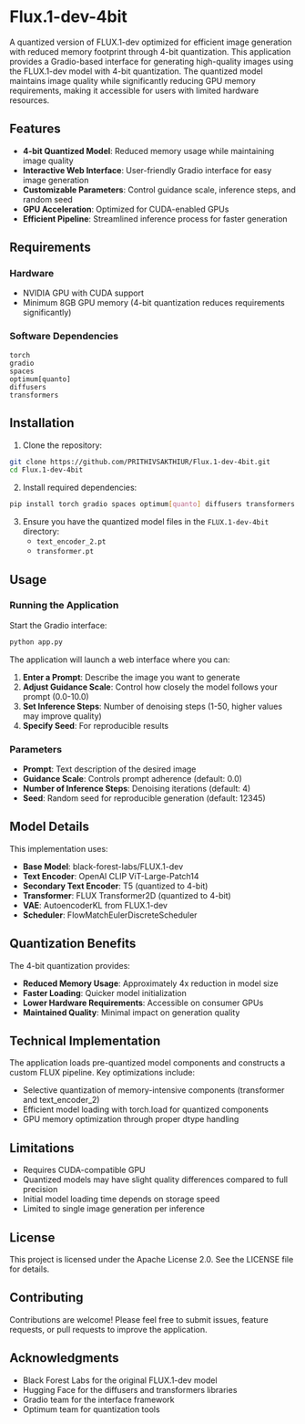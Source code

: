 # **Flux.1-dev-4bit**

A quantized version of FLUX.1-dev optimized for efficient image generation with reduced memory footprint through 4-bit quantization. This application provides a Gradio-based interface for generating high-quality images using the FLUX.1-dev model with 4-bit quantization. The quantized model maintains image quality while significantly reducing GPU memory requirements, making it accessible for users with limited hardware resources.

## Features

- **4-bit Quantized Model**: Reduced memory usage while maintaining image quality
- **Interactive Web Interface**: User-friendly Gradio interface for easy image generation
- **Customizable Parameters**: Control guidance scale, inference steps, and random seed
- **GPU Acceleration**: Optimized for CUDA-enabled GPUs
- **Efficient Pipeline**: Streamlined inference process for faster generation

## Requirements

### Hardware
- NVIDIA GPU with CUDA support
- Minimum 8GB GPU memory (4-bit quantization reduces requirements significantly)

### Software Dependencies
```
torch
gradio
spaces
optimum[quanto]
diffusers
transformers
```

## Installation

1. Clone the repository:
```bash
git clone https://github.com/PRITHIVSAKTHIUR/Flux.1-dev-4bit.git
cd Flux.1-dev-4bit
```

2. Install required dependencies:
```bash
pip install torch gradio spaces optimum[quanto] diffusers transformers
```

3. Ensure you have the quantized model files in the `FLUX.1-dev-4bit` directory:
   - `text_encoder_2.pt`
   - `transformer.pt`

## Usage

### Running the Application

Start the Gradio interface:
```bash
python app.py
```

The application will launch a web interface where you can:

1. **Enter a Prompt**: Describe the image you want to generate
2. **Adjust Guidance Scale**: Control how closely the model follows your prompt (0.0-10.0)
3. **Set Inference Steps**: Number of denoising steps (1-50, higher values may improve quality)
4. **Specify Seed**: For reproducible results

### Parameters

- **Prompt**: Text description of the desired image
- **Guidance Scale**: Controls prompt adherence (default: 0.0)
- **Number of Inference Steps**: Denoising iterations (default: 4)
- **Seed**: Random seed for reproducible generation (default: 12345)

## Model Details

This implementation uses:
- **Base Model**: black-forest-labs/FLUX.1-dev
- **Text Encoder**: OpenAI CLIP ViT-Large-Patch14
- **Secondary Text Encoder**: T5 (quantized to 4-bit)
- **Transformer**: FLUX Transformer2D (quantized to 4-bit)
- **VAE**: AutoencoderKL from FLUX.1-dev
- **Scheduler**: FlowMatchEulerDiscreteScheduler

## Quantization Benefits

The 4-bit quantization provides:
- **Reduced Memory Usage**: Approximately 4x reduction in model size
- **Faster Loading**: Quicker model initialization
- **Lower Hardware Requirements**: Accessible on consumer GPUs
- **Maintained Quality**: Minimal impact on generation quality

## Technical Implementation

The application loads pre-quantized model components and constructs a custom FLUX pipeline. Key optimizations include:

- Selective quantization of memory-intensive components (transformer and text_encoder_2)
- Efficient model loading with torch.load for quantized components
- GPU memory optimization through proper dtype handling

## Limitations

- Requires CUDA-compatible GPU
- Quantized models may have slight quality differences compared to full precision
- Initial model loading time depends on storage speed
- Limited to single image generation per inference

## License

This project is licensed under the Apache License 2.0. See the LICENSE file for details.

## Contributing

Contributions are welcome! Please feel free to submit issues, feature requests, or pull requests to improve the application.

## Acknowledgments

- Black Forest Labs for the original FLUX.1-dev model
- Hugging Face for the diffusers and transformers libraries
- Gradio team for the interface framework
- Optimum team for quantization tools
